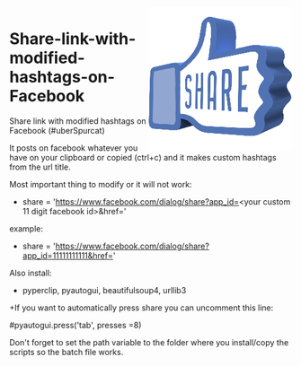 <img src="share02.png" align="right" />

# Share-link-with-modified-hashtags-on-Facebook
Share link with modified hashtags on Facebook (#uberSpurcat)

It posts on facebook whatever you have on your clipboard or copied (ctrl+c) and it makes custom hashtags from the url title.

Most important thing to modify or it will not work:

-  share = 'https://www.facebook.com/dialog/share?app_id=<your custom 11 digit facebook id>&href='
                                                              
  example:
+    share = 'https://www.facebook.com/dialog/share?app_id=11111111111&href='
    
Also install:
+  pyperclip, pyautogui, beautifulsoup4, urllib3

+If you want to automatically press share you can uncomment this line:

#pyautogui.press('tab', presses =8)

Don't forget to set the path variable to the folder where you install/copy the scripts so the batch file works.
